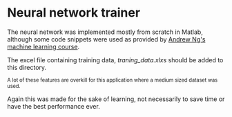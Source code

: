 # Neural network trainer
The neural network was implemented mostly from scratch in Matlab, although some code snippets were used as provided by 
[Andrew Ng's machine learning course](https://www.coursera.org/learn/machine-learning).

The excel file containing training data, _traning_data.xlxs_ should be added to this directory.

<sup>A lot of these features are overkill for this application where a medium sized dataset was used.

Again this was made for the sake of learning, not necessarily to save time or have the best performance ever.</sup>



